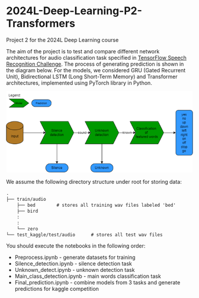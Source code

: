 # 2024L-Deep-Learning-P2-Transformers
Project 2 for the 2024L Deep Learning course

The aim of the project is to test and compare different network architectures for audio classification task specified in [TensorFlow Speech Recognition Challenge](https://www.kaggle.com/competitions/tensorflow-speech-recognition-challenge/overview). The process of generating prediction is shown in the diagram below. For the models, we considered GRU (Gated Recurrent Unit), Bidirectional LSTM (Long Short-Term Memory) and Transformer architectures, implemented using PyTorch library in Python. 

![plot](task_flow.png)

We assume the following directory structure under root for storing data:

```{sh}
.
├── train/audio                
    ├── bed        # stores all training wav files labeled 'bed'
    ├── bird
    :
    :
    └── zero
└── test_kaggle/test/audio      # stores all test wav files
```

You should execute the notebooks in the following order:

* Preprocess.ipynb - generate datasets for training 
* Silence_detection.ipynb - silence detection task
* Unknown_detect.ipynb - unknown detection task
* Main_class_detection.ipynb - main words classification task
* Final_prediction.ipynb - combine models from 3 tasks and generate predictions for kaggle competition


  
